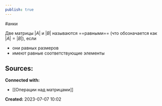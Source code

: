 ```yaml
---
publish: true
---
```

#анки

Две матрицы $|A|$ и $|B|$ называются ==равными== (что обозначается как  $|A| = |B|$), если
- они равных размеров
- имеют равные соответствующие элементы



**Sources:**
- 


**Connected with:**
- [[Операции над матрицами]]



**Created:** 2023-07-07 10:02